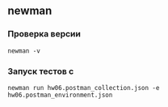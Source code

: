 ## newman

### Проверка версии
```shell
newman -v
```

### Запуск тестов с
```shell
newman run hw06.postman_collection.json -e hw06.postman_environment.json
```
